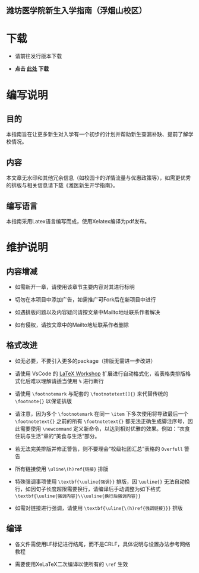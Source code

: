 潍坊医学院新生入学指南（浮烟山校区）
---

# 下载
- 请前往发行版本下载

- **点击 [此处](https://workdrive.zohoexternal.com/folder/sx5ijbbd2ad4d669c4c358d59fe314410aaf4) 下载**

# 编写说明
## 目的
本指南旨在让更多新生对入学有一个初步的计划并帮助新生查漏补缺、提前了解学校情况。

## 内容
本文章无水印和其他冗余信息（如校园卡的详情流量与优惠政策等），如需更优秀的排版与相关信息请下载《潍医新生开学指南》。

## 编写语言
本指南采用Latex语言编写而成，使用Xelatex编译为pdf发布。

# 维护说明
## 内容增减
- 如需新开一章，请使用该章节主要内容对其进行标明

- 切勿在本项目中添加广告，如需推广可Fork后在新项目中进行

- 如遇排版问题以及内容疑问请按文章中Mailto地址联系作者解决

- 如有侵权，请按文章中的Mailto地址联系作者删除

## 格式改进
- 如无必要，不要引入更多的package（排版无需进一步改进）

- 请使用 VsCode 的 [LaTeX Workshop](https://marketplace.visualstudio.com/items?itemName=James-Yu.latex-workshop) 扩展进行自动格式化，若表格类排版格式化后难以理解请适当使用 `%` 进行断行

- 请使用 `\footnotemark` 与配套的 `\footnotetext[]{}` 来代替传统的 `\footnote{}` 以保证排版

- 请注意，因为多个 `\footnotemark` 在同一 `\item` 下多次使用将导致最后一个 `\footnotetext{}` 之前的所有 `\footnotetext{}` 都无法正确生成脚注序号，因此需要使用 `\newcommand` 定义新命令，以达到相对优雅的效果。例如：“衣食住玩与生活”章的“美食与生活”部分。

- 若无法完美排版并修正警告，则不要理会“校级社团汇总”表格的 `Overfull` 警告

- 所有链接使用 `\uline\(h)ref{链接}` 排版

- 特殊强调事项使用 `\textbf{\uuline{强调}}` 排版，因 `\uuline{}` 无法自动换行，如因句子长度超限需要换行，请编译后手动调整为如下格式 `\textbf{\uuline{强调内容}\\\uuline{换行后强调内容}}`

- 如需对链接进行强调，请使用 `\textbf{\uline{\(h)ref{强调链接}}}` 排版

## 编译
- 各文件需使用LF标记进行结尾，而不是CRLF，具体说明与设置办法参考网络教程

- 需要使用XeLaTeX二次编译以使所有的 `\ref` 生效
